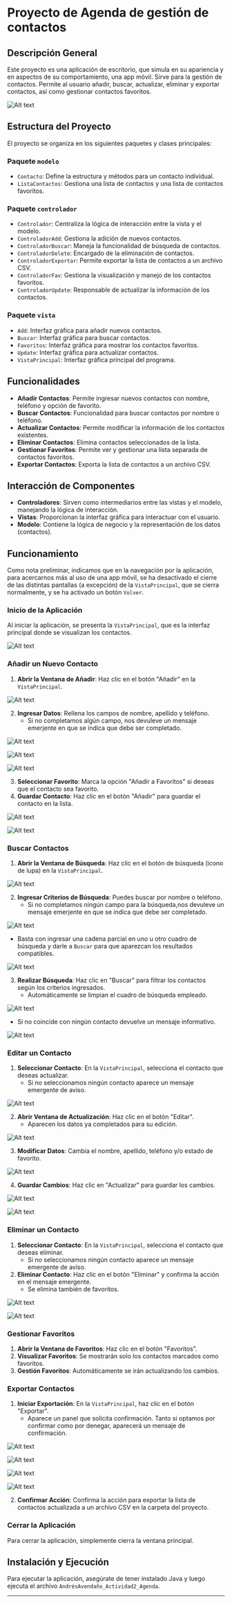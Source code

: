 # Proyecto de Agenda de gestión de contactos

## Descripción General
Este proyecto es una aplicación de escritorio, que simula en su apariencia y en aspectos de su comportamiento, una app móvil. Sirve para la gestión de contactos. Permite al usuario añadir, buscar, actualizar, eliminar y exportar contactos, así como gestionar contactos favoritos.

![Alt text](<Capturas/Captura$%7B%7D.png>)

## Estructura del Proyecto
El proyecto se organiza en los siguientes paquetes y clases principales:

### Paquete `modelo`
- `Contacto`: Define la estructura y métodos para un contacto individual.
- `ListaContactos`: Gestiona una lista de contactos y una lista de contactos favoritos.

### Paquete `controlador`
- `Controlador`: Centraliza la lógica de interacción entre la vista y el modelo.
- `ControladorAdd`: Gestiona la adición de nuevos contactos.
- `ControladorBuscar`: Maneja la funcionalidad de búsqueda de contactos.
- `ControladorDelete`: Encargado de la eliminación de contactos.
- `ControladorExportar`: Permite exportar la lista de contactos a un archivo CSV.
- `ControladorFav`: Gestiona la visualización y manejo de los contactos favoritos.
- `ControladorUpdate`: Responsable de actualizar la información de los contactos.

### Paquete `vista`
- `Add`: Interfaz gráfica para añadir nuevos contactos.
- `Buscar`: Interfaz gráfica para buscar contactos.
- `Favoritos`: Interfaz gráfica para mostrar los contactos favoritos.
- `Update`: Interfaz gráfica para actualizar contactos.
- `VistaPrincipal`: Interfaz gráfica principal del programa.

## Funcionalidades
- **Añadir Contactos**: Permite ingresar nuevos contactos con nombre, teléfono y opción de favorito.
- **Buscar Contactos**: Funcionalidad para buscar contactos por nombre o teléfono.
- **Actualizar Contactos**: Permite modificar la información de los contactos existentes.
- **Eliminar Contactos**: Elimina contactos seleccionados de la lista.
- **Gestionar Favoritos**: Permite ver y gestionar una lista separada de contactos favoritos.
- **Exportar Contactos**: Exporta la lista de contactos a un archivo CSV.

## Interacción de Componentes
- **Controladores**: Sirven como intermediarios entre las vistas y el modelo, manejando la lógica de interacción.
- **Vistas**: Proporcionan la interfaz gráfica para interactuar con el usuario.
- **Modelo**: Contiene la lógica de negocio y la representación de los datos (contactos).

## Funcionamiento

Como nota preliminar, indicamos que en la navegación por la aplicación, para acercarnos más al uso de una app móvil, se ha desactivado el cierre de las distintas pantallas (a excepción) de la `VistaPrincipal`, que se cierra normalmente, y se ha activado un botón `Volver`.

### Inicio de la Aplicación
Al iniciar la aplicación, se presenta la `VistaPrincipal`, que es la interfaz principal donde se visualizan los contactos.

![Alt text](<Capturas/Captura$%7B%7D.png>)

### Añadir un Nuevo Contacto
1. **Abrir la Ventana de Añadir**: Haz clic en el botón "Añadir" en la `VistaPrincipal`.

![Alt text](<Capturas/Captura${} (3).png>)

2. **Ingresar Datos**: Rellena los campos de nombre, apellido y teléfono.
   - Si no completamos algún campo, nos devuleve un mensaje emerjente en que se indica que debe ser completado.

![Alt text](<Capturas/Captura${} (4).png>) 

![Alt text](<Capturas/Captura${} (5).png>)

![Alt text](<Capturas/Captura${} (6).png>)

3. **Seleccionar Favorito**: Marca la opción "Añadir a Favoritos" si deseas que el contacto sea favorito.
4. **Guardar Contacto**: Haz clic en el botón "Añadir" para guardar el contacto en la lista.

![Alt text](<Capturas/Captura${} (7).png>)

![Alt text](<Capturas/Captura${} (8).png>)

### Buscar Contactos
1. **Abrir la Ventana de Búsqueda**: Haz clic en el botón de búsqueda (icono de lupa) en la `VistaPrincipal`.

![Alt text](<Capturas/Captura${} (9).png>)

2. **Ingresar Criterios de Búsqueda**: Puedes buscar por nombre o teléfono.
   - Si no completamos ningún campo para la búsqueda,nos devuleve un mensaje emerjente en que se indica que debe ser completado.

![Alt text](<Capturas/Captura${} (0).png>)

   - Basta con ingresar una cadena parcial en uno u otro cuadro de búsqueda y darle a `Buscar` para que aparezcan los resultados compatibles.

![Alt text](<Capturas/Captura${} (10).png>)

3. **Realizar Búsqueda**: Haz clic en "Buscar" para filtrar los contactos según los criterios ingresados.
   - Automáticamente se limpian el cuadro de búsqueda empleado.

![Alt text](<Capturas/Captura${} (11).png>)

   - Si no coincide con ningún contacto devuelve un mensaje informativo.

![Alt text](<Capturas/Captura${} (16).png>)

### Editar un Contacto
1. **Seleccionar Contacto**: En la `VistaPrincipal`, selecciona el contacto que deseas actualizar.
   - Si no seleccionamos ningún contacto aparece un mensaje emergente de aviso.

![Alt text](<Capturas/Captura${} (17).png>)

2. **Abrir Ventana de Actualización**: Haz clic en el botón "Editar".
   - Aparecen los datos ya completados para su edición.

![Alt text](<Capturas/Captura${} (18).png>)

3. **Modificar Datos**: Cambia el nombre, apellido, teléfono y/o estado de favorito.

![Alt text](<Capturas/Captura${} (19).png>)

4. **Guardar Cambios**: Haz clic en "Actualizar" para guardar los cambios.

![Alt text](<Capturas/Captura${} (20).png>)

![Alt text](<Capturas/Captura${} (21).png>)

### Eliminar un Contacto
1. **Seleccionar Contacto**: En la `VistaPrincipal`, selecciona el contacto que deseas eliminar.
   - Si no seleccionamos ningún contacto aparece un mensaje emergente de aviso.
2. **Eliminar Contacto**: Haz clic en el botón "Eliminar" y confirma la acción en el mensaje emergente.
   - Se elimina también de favoritos.

![Alt text](<Capturas/Captura${} (22).png>)

![Alt text](<Capturas/Captura${} (23).png>)

### Gestionar Favoritos
1. **Abrir la Ventana de Favoritos**: Haz clic en el botón "Favoritos".
2. **Visualizar Favoritos**: Se mostrarán solo los contactos marcados como favoritos.
3. **Gestión Favoritos**: Automáticamente se irán actualizando los cambios.

### Exportar Contactos
1. **Iniciar Exportación**: En la `VistaPrincipal`, haz clic en el botón "Exportar".
   - Aparece un panel que solicita confirmación. Tanto si optamos por confirmar como por denegar, aparecerá un mensaje de confirmación.

![Alt text](<Capturas/Captura${} (24).png>)

![Alt text](<Capturas/Captura${} (25).png>)

![Alt text](<Capturas/Captura${} (26).png>)

![Alt text](<Capturas/Captura${} (28).png>)

2. **Confirmar Acción**: Confirma la acción para exportar la lista de contactos actualizada a un archivo CSV en la carpeta del proyecto.

### Cerrar la Aplicación
Para cerrar la aplicación, simplemente cierra la ventana principal.

## Instalación y Ejecución
Para ejecutar la aplicación, asegúrate de tener instalado Java y luego ejecuta el archivo `AndrésAvendaño_Actividad2_Agenda`.

---
